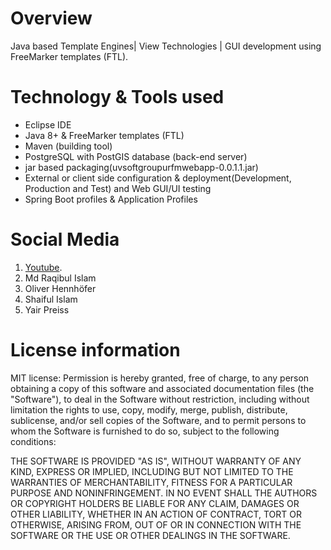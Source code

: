 
# Overview
Java based Template Engines| View Technologies | GUI development using FreeMarker templates (FTL).    
# Technology & Tools used
* Eclipse IDE
* Java 8+ & FreeMarker templates (FTL) 
* Maven (building tool)
* PostgreSQL with PostGIS database (back-end server)
* jar based packaging(uvsoftgroupurfmwebapp-0.0.1.1.jar)
* External or client side configuration & deployment(Development, Production and Test) and Web GUI/UI testing
* Spring Boot profiles & Application Profiles

 
# Social Media 
1. [Youtube](https://www.youtube.com/watch?v=KDQFzPHIKYQ).
2. Md Raqibul Islam
3. Oliver Hennhöfer
4. Shaiful Islam
5. Yair Preiss

 
 
# License information
MIT license: Permission is hereby granted, free of charge, to any person obtaining a copy of this software and associated documentation files (the "Software"), to deal in the Software without restriction, including without limitation the rights to use, copy, modify, merge, publish, distribute, sublicense, and/or sell copies of the Software, and to permit persons to whom the Software is furnished to do so, subject to the following conditions: 

THE SOFTWARE IS PROVIDED "AS IS", WITHOUT WARRANTY OF ANY KIND, EXPRESS OR IMPLIED, INCLUDING BUT NOT LIMITED TO THE WARRANTIES OF MERCHANTABILITY, FITNESS FOR A PARTICULAR PURPOSE AND NONINFRINGEMENT. IN NO EVENT SHALL THE AUTHORS OR COPYRIGHT HOLDERS BE LIABLE FOR ANY CLAIM, DAMAGES OR OTHER LIABILITY, WHETHER IN AN ACTION OF CONTRACT, TORT OR OTHERWISE, ARISING FROM, OUT OF OR IN CONNECTION WITH THE SOFTWARE OR THE USE OR OTHER DEALINGS IN THE SOFTWARE.
